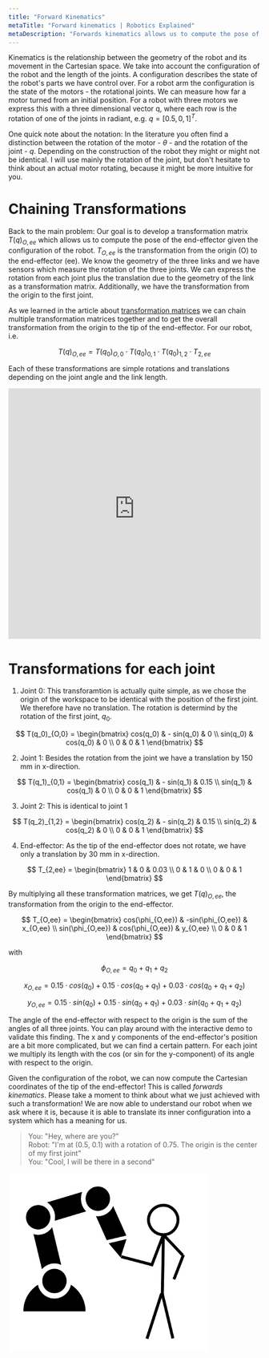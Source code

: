 ```yaml
---
title: "Forward Kinematics"
metaTitle: "Forward kinematics | Robotics Explained"
metaDescription: "Forwards kinematics allows us to compute the pose of the robot's end-effector given the configuration of its joints."
---
```


Kinematics is the relationship between the geometry of the robot and its movement in the Cartesian space. We take into account the configuration of the robot and the length of the joints. A configuration describes the state of the robot's parts we have control over. For a robot arm the configuration is the state of the motors - the rotational joints. We can measure how far a motor turned from an initial position. For a robot with three motors we express this with a three dimensional vector q, where each row is the rotation of one of the joints in radiant, e.g. $q = [0.5,0,1]^T$.

One quick note about the notation: In the literature you often find a distinction between the rotation of the motor - $\theta$ - and the rotation of the joint - $q$. Depending on the construction of the robot they might or might not be identical. I will use mainly the rotation of the joint, but don't hesitate to think about an actual motor rotating, because it might be more intuitive for you.

# Chaining Transformations

Back to the main problem: Our goal is to develop a transformation matrix $T(q)_{O,ee}$ which allows us to compute the pose of the end-effector given the configuration of the robot. $T_{O,ee}$ is the transformation from the origin (O) to the end-effector (ee). We know the geometry of the three links and we have sensors which measure the rotation of the three joints. We can express the rotation from each joint plus the translation due to the geometry of the link as a transformation matrix. Additionally, we have the transformation from the origin to the first joint. 

As we learned in the article about [transformation matrices](/transformation) we can chain multiple transformation matrices together and to get the overall transformation from the origin to the tip of the end-effector. For our robot, i.e.

$$T(q)_{O,ee} = T(q_0)_{O,0} \cdot T(q_0)_{0,1} \cdot T(q_0)_{1,2} \cdot T_{2,ee}$$

Each of these transformations are simple rotations and translations depending on the joint angle and the link length.

<iframe src="https://kinematics.robotics-explained.com" title="Robot Kinematics" width="100%" height="500" frameborder="0"></iframe>

# Transformations for each joint

1. Joint 0: This transforamtion is actually quite simple, as we chose the origin of the workspace to be identical with the position of the first joint. We therefore have no translation. The rotation is determind by the rotation of the first joint, $q_0$.

$$
T(q_0)_{O,0}
= \begin{bmatrix}
cos(q_0) & - sin(q_0) & 0 \\
sin(q_0) & cos(q_0) & 0 \\
0 & 0 & 1
\end{bmatrix}
$$

2. Joint 1: Besides the rotation from the joint we have a translation by 150 mm in x-direction.

$$
T(q_1)_{0,1}
= \begin{bmatrix}
cos(q_1) & - sin(q_1) & 0.15 \\
sin(q_1) & cos(q_1) & 0 \\
0 & 0 & 1
\end{bmatrix}
$$

3. Joint 2: This is identical to joint 1

$$
T(q_2)_{1,2}
= \begin{bmatrix}
cos(q_2) & - sin(q_2) & 0.15 \\
sin(q_2) & cos(q_2) & 0 \\
0 & 0 & 1
\end{bmatrix}
$$

4. End-effector: As the tip of the end-effector does not rotate, we have only a translation by 30 mm in x-direction.

$$
T_{2,ee}
= \begin{bmatrix}
1 & 0 & 0.03 \\
0 & 1 & 0 \\
0 & 0 & 1
\end{bmatrix}
$$

By multiplying all these transformation matrices, we get $T(q)_{O,ee}$, the transformation from the origin to the end-effector.

$$
T_{O,ee}
= \begin{bmatrix}
cos(\phi_{O,ee}) & -sin(\phi_{O,ee}) & x_{O,ee} \\
sin(\phi_{O,ee}) & cos(\phi_{O,ee}) & y_{O,ee} \\
0 & 0 & 1
\end{bmatrix}
$$

with

$$\phi_{O,ee} = q_0+q_1+q_2$$

$$x_{O,ee} = 0.15 \cdot cos(q_0) + 0.15 \cdot cos(q_0+q_1) + 0.03 \cdot cos(q_0+q_1+q_2)$$

$$y_{O,ee} = 0.15 \cdot sin(q_0) + 0.15 \cdot sin(q_0+q_1) + 0.03 \cdot sin(q_0+q_1+q_2)$$

The angle of the end-effector with respect to the origin is the sum of the angles of all three joints. You can play around with the interactive demo to validate this finding. The x and y components of the end-effector's position are a bit more complicated, but we can find a certain pattern. For each joint we multiply its length with the cos (or sin for the y-component) of its angle with respect to the origin.

Given the configuration of the robot, we can now compute the Cartesian coordinates of the tip of the end-effector! This is called *forwards kinematics*. Please take a moment to think about what we just achieved with such a transformation! We are now able to understand our robot when we ask where it is, because it is able to translate its inner configuration into a system which has a meaning for us.

>You: "Hey, where are you?"  
>Robot: "I'm at (0.5, 0.1) with a rotation of 0.75. The origin is the center of my first joint"  
>You: "Cool, I will be there in a second"

![touch](../images/kinematics/touch.png "Touch")
